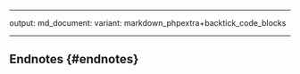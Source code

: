 ------------------------------------------------------------------------

output: md_document: variant: markdown_phpextra+backtick_code_blocks

------------------------------------------------------------------------

## Endnotes {#endnotes}
